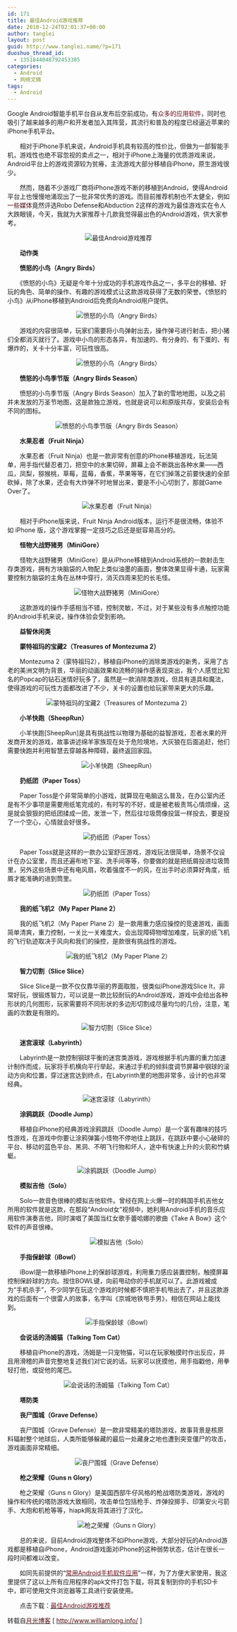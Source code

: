 ```yaml
---
id: 171
title: 最佳Android游戏推荐
date: 2010-12-24T02:01:37+00:00
author: tanglei
layout: post
guid: http://www.tanglei.name/?p=171
duoshuo_thread_id:
  - 1351844048792453305
categories:
  - Android
  - 网络文摘
tags:
  - Android
---
```

Google Android智能手机平台自从发布后空前成功，有<span style="color: #670e1a;">众多的应用软件</span>，同时也吸引了越来越多的用户和开发者加入其阵营，其流行和普及的程度已经逼近苹果的iPhone手机平台。

　　相对于iPhone手机来说，Android手机具有较高的性价比，但做为一部智能手机，游戏性也绝不容忽视的卖点之一，相对于iPhone上海量的优质游戏来说，Android平台上的游戏资源较为贫瘠，主流游戏大部分移植自iPhone，原生游戏很少。

　　然而，随着不少游戏厂商将iPhone游戏不断的移植到Android，使得Android平台上也慢慢地涌现出了一批非常优秀的游戏。而目前推荐机制也不太健全，例如<span style="color: #4e0a13;">一些媒体</span>竟然评选Robo Defense和Abduction 2这样的游戏为最佳游戏实在令人大跌眼镜，今天，我就为大家推荐十几款我觉得最出色的Android游戏，供大家参考。

<p style="text-align: center;">
  <img src="http://www.williamlong.info/upload/2445_1.jpg" alt="最佳Android游戏推荐" />
</p>

　　**动作类**

　　**愤怒的小鸟（Angry Birds）**

　　《愤怒的小鸟》无疑是今年十分成功的手机游戏作品之一，多平台的移植、好玩的角色、简单的操作、有趣的游戏模式让这款游戏获得了无数的荣誉。《愤怒的小鸟》从iPhone移植到Android后免费向Android用户提供。

<p style="text-align: center;">
  <img src="http://www.williamlong.info/upload/2445_2.jpg" alt="愤怒的小鸟（Angry Birds）" />
</p>

　　游戏的内容很简单，玩家们需要将小鸟弹射出去，操作弹弓进行射击，把小猪们全都消灭就行了。游戏中小鸟的形态各异，有加速的、有分身的、有下蛋的、有爆炸的，关卡十分丰富，可玩性很高。

<p style="text-align: center;">
  <img src="http://www.williamlong.info/upload/2445_3.jpg" alt="愤怒的小鸟（Angry Birds）" />
</p>

　　**愤怒的小鸟季节版（Angry Birds Season）**

　　愤怒的小鸟季节版（Angry Birds Season）加入了新的雪地地图，以及之前并未发放的万圣节地图，这是款独立游戏，也就是说可以和原版共存，安装后会有不同的图标。

<p style="text-align: center;">
  <img src="http://www.williamlong.info/upload/2445_4.jpg" alt="愤怒的小鸟季节版（Angry Birds Season）" />
</p>

　　**水果忍者（Fruit Ninja）**

　　水果忍者（Fruit Ninja）也是一款非常有创意的iPhone移植游戏，玩法简单，用手指代替忍者刀，把空中的水果切碎，屏幕上会不断跳出各种水果——西瓜，凤梨，猕猴桃，草莓，蓝莓，香蕉，苹果等等，在它们掉落之前要快速的全部砍掉，除了水果，还会有大炸弹不时地冒出来，要是不小心切到了，那就Game Over了。

<p style="text-align: center;">
  <img src="http://www.williamlong.info/upload/2445_5.jpg" alt="水果忍者（Fruit Ninja）" />
</p>

　　相对于iPhone版来说，Fruit Ninja Android版本，运行不是很流畅，体验不如 iPhone 版，这个游戏掌握一定技巧之后还是挺容易高分的。

　　**怪物大战野猪男（MiniGore）**

　　怪物大战野猪男（MiniGore）是从iPhone移植到Android系统的一款射击生存类游戏，拥有方块脑袋的人物配上类似油墨的画面，整体效果显得卡通，玩家需要控制方脑袋的主角在丛林中穿行，消灭四周来犯的长毛怪。

<p style="text-align: center;">
  <img src="http://www.williamlong.info/upload/2445_6.jpg" alt="怪物大战野猪男（MiniGore）" />
</p>

　　这款游戏的操作手感相当不错，控制灵敏，不过，对于某些没有多点触控功能的Android手机来说，操作体验会受到影响。

　　**益智休闲类**

　　**蒙特祖玛的宝藏2（Treasures of Montezuma 2）**

　　Montezuma 2（蒙特祖玛2），移植自iPhone的消除类游戏的新秀，采用了古老的美洲文明为背景，华丽的动画效果和流畅的操作感表现突出，我个人感觉比知名的Popcap的钻石迷情好玩多了，虽然是一款消除类游戏，但具有道具和魔法，使得游戏的可玩性方面都改进了不少，关卡的设置也给玩家带来更大的乐趣。

<p style="text-align: center;">
  <img src="http://www.williamlong.info/upload/2445_7.jpg" alt="蒙特祖玛的宝藏2（Treasures of Montezuma 2）" />
</p>

　　**小羊快跑（SheepRun）**

　　小羊快跑[SheepRun]是具有挑战性以物理为基础的益智游戏，忍者水果的开发商开发的游戏，故事讲述绵羊家族现在处于危险境地，大灰狼在后面追赶，他们需要快跑并利用智慧去穿越各种障碍，最终返回家园。

<p style="text-align: center;">
  <img src="http://www.williamlong.info/upload/2445_8.jpg" alt="小羊快跑（SheepRun）" />
</p>

　　**扔纸团（Paper Toss）**

　　Paper Toss是个非常简单的小游戏，就算现在电脑这么普及，在办公室内还是有不少事项是需要用纸笔完成的，有时写的不好，或是被老板责骂心情烦燥，这是就会狠狠的把纸团揉成一团，发泄一下，然后往垃圾筒像投篮一样投去，要是投了一个空心，心情就会好很多。

<p style="text-align: center;">
  <img src="http://www.williamlong.info/upload/2445_9.jpg" alt="扔纸团（Paper Toss）" />
</p>

　　Paper Toss就是这样的一款办公室舒压游戏，游戏玩法很简单，场景不仅设计在办公室里，而且还遍布地下室、洗手间等等，你要做的就是把纸屑投进垃圾筒里，另外这些场景中还有电风扇，吹着强度不一的风，在出手时必须算好角度，纸屑才能准确的进到筒里。

<p style="text-align: center;">
  <img src="http://www.williamlong.info/upload/2445_10.jpg" alt="扔纸团（Paper Toss）" />
</p>

　　**我的纸飞机2（My Paper Plane 2）**

　　我的纸飞机2（My Paper Plane 2）是一款用重力感应操控的竞速游戏，画面简单清爽，重力控制，一关比一关难度大，会出现障碍物增加难度，玩家的纸飞机的飞行轨迹取决于风向和我们的操控，是款很有挑战性的游戏。

<p style="text-align: center;">
  <img src="http://www.williamlong.info/upload/2445_11.jpg" alt="我的纸飞机2（My Paper Plane 2）" />
</p>

　　**智力切割（Slice Slice）**

　　Slice Slice是一款不仅仅靠华丽的界面取胜，很类似iPhone游戏Slice It，非常好玩，很锻炼智力，可以说是一款比较耐玩的Android游戏，游戏中会给出各种形状的几何图形，玩家需要将不同形状的多边形切割成尽量均匀的几份，注意，笔画的次数是有限的。

<p style="text-align: center;">
  <img src="http://www.williamlong.info/upload/2445_12.jpg" alt="智力切割（Slice Slice）" />
</p>

　　**迷宫滚球（Labyrinth）**

　　Labyrinth是一款控制钢球平衡的迷宫类游戏，游戏根据手机内置的重力加速计制作而成，玩家将手机横向平行举起，来通过手机的倾斜度调节屏幕中钢球的滚动方向和位置，穿过迷宫达到终点，在Labyrinth里的地图非常多，设计的也非常经典。

<p style="text-align: center;">
  <img src="http://www.williamlong.info/upload/2445_13.jpg" alt="迷宫滚球（Labyrinth）" />
</p>

　　**涂鸦跳跃（Doodle Jump）**

　　移植自iPhone的经典游戏涂鸦跳跃（Doodle Jump）是一个富有趣味的技巧性游戏，在游戏中你要让涂鸦弹簧小怪物不停地往上跳跃，在跳跃中要小心破碎的平台、移动的蓝色平台、黑洞、不明飞行物和坏人，途中有快速上升的火箭和竹蜻蜓。

<p style="text-align: center;">
  <img src="http://www.williamlong.info/upload/2445_14.jpg" alt="涂鸦跳跃（Doodle Jump）" />
</p>

　　**模拟吉他（Solo）**

　　Solo一款音色很棒的模拟吉他软件。曾经在网上火爆一时的韩国手机吉他女所用的软件就是这款，在那段“Android女”视频中，她利用Android手机的音乐应用软件演奏吉他，同时演唱了美国当红女歌手蕾哈娜的歌曲《Take A Bow》这个软件的声音很棒。

<p style="text-align: center;">
  <img src="http://www.williamlong.info/upload/2445_15.jpg" alt="模拟吉他（Solo）" />
</p>

<p style="text-align: center;">
</p>

　　**手指保龄球（iBowl）**

　　iBowl是一款移植iPhone上的保龄球游戏，利用重力感应装置控制，触摸屏幕控制保龄球的方向。按住BOWL键，向前甩动你的手机就可以了。此游戏被成为“手机杀手”，不少同学在玩这个游戏的时候都不慎把手机甩出去了，并且这款游戏的后面有一个很雷人的故事，名字叫《京城地铁甩手男》，相信在网站上能找到。

<p style="text-align: center;">
  <img src="http://www.williamlong.info/upload/2445_16.jpg" alt="手指保龄球（iBowl）" />
</p>

<p style="text-align: center;">
</p>

　　**会说话的汤姆猫（Talking Tom Cat）**

　　移植自iPhone的游戏，汤姆是一只宠物猫，可以在玩家触摸时作出反应，并且用滑稽的声音完整地复述我们对它说的话。玩家可以抚摸他，用手指戳他，用拳轻打他，或捉他的尾巴。

<p style="text-align: center;">
  <img src="http://www.williamlong.info/upload/2445_17.jpg" alt="会说话的汤姆猫（Talking Tom Cat）" />
</p>

　　**塔防类**

　　**丧尸围城（Grave Defense）**

　　丧尸围城（Grave Defense）是一款非常精美的塔防游戏，故事背景是核原料辐射整个地球后，人类所能够躲藏的最后一处藏身之地也遭到突变僵尸的攻击，游戏画面非常精细。

<p style="text-align: center;">
  <img src="http://www.williamlong.info/upload/2445_18.jpg" alt="丧尸围城（Grave Defense）" />
</p>

　　**枪之荣耀（Guns n Glory）**

　　枪之荣耀（Guns n Glory）是美国西部牛仔风格的枪战塔防类游戏，游戏的操作和传统的塔防游戏大致相同，攻击单位包括枪手、炸弹投掷手、印第安火弓箭手、大炮和机枪等等，hiapk网友将其进行了汉化。

<p style="text-align: center;">
  <img src="http://www.williamlong.info/upload/2445_19.jpg" alt="枪之荣耀（Guns n Glory）" />
</p>

　　总的来说，目前Android游戏整体不如iPhone游戏，大部分好玩的Android游戏都是移植自iPhone，Android游戏面对iPhone的这种弱势状态，估计在很长一段时间都难以改变。

　　如同先前提供的“<a href="http://www.williamlong.info/archives/2362.html" target="_blank"><span style="color: #670e1a;">常用Android手机软件应用</span></a>”一样，为了方便大家使用，我这里提供了这以上所有应用程序的apk文件打包下载，将其复制到你的手机SD卡中，即可使用文件浏览器等工具进行安装使用。

　　点击下载：<a rel="nofollow" href="http://u.115.com/file/f398d54d71" target="_blank"><span style="color: #670e1a;">最佳Android游戏推荐</span></a>

<div class="post-nav">
</div>

<div class="post-body">
  转载自<a href="http://www.williamlong.info/"><span style="color: #4e0a13;">月光博客</span></a> [ <a href="http://www.williamlong.info/"><span style="color: #4e0a13;">http://www.williamlong.info/</span></a> ]
</div>
